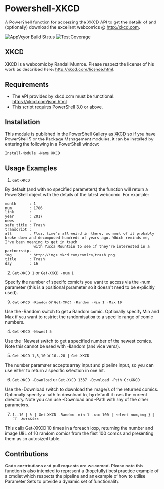 # Powershell-XKCD
A PowerShell function for accessing the XKCD API to get the details of and (optionally) download the excellent webcomics @ http://xkcd.com.

![AppVeyor Build Status](https://ci.appveyor.com/api/projects/status/9qnefark9fl1gctj?svg=true) ![Test Coverage](https://img.shields.io/badge/coverage-31%25-red.svg?)

## XKCD

XKCD is a webcomic by Randall Munroe. Please respect the license of his work as described here: http://xkcd.com/license.html.

## Requirements

- The API provided by xkcd.com must be functional: https://xkcd.com/json.html
- This script requires PowerShell 3.0 or above.

## Installation

This module is published in the PowerShell Gallery as [XKCD](https://www.powershellgallery.com/packages/XKCD/1.4.36.0) so if you have PowerShell 5 or the Package Management modules, it can be installed by entering the following in a PowerShell window:

```
Install-Module -Name XKCD
```

## Usage Examples

1) `Get-XKCD`

By default (and with no specified parameters) the function will return a PowerShell object with the details of the latest webcomic. For example:

```
month      : 1
num        : 1786
link       : 
year       : 2017
news       : 
safe_title : Trash
transcript : 
alt        : Plus, time's all weird in there, so most of it probably broke down and decomposed hundreds of years ago. Which reminds me, I've been meaning to get in touch 
             with Yucca Mountain to see if they're interested in a partnership.
img        : http://imgs.xkcd.com/comics/trash.png
title      : Trash
day        : 16
```

2) `Get-XKCD 1` or `Get-XKCD -num 1`

Specify the number of specifc comic/s you want to access via the -num parameter (this is a positional parameter so it doesn't need to be explicitly used).

3) `Get-XKCD -Random` or `Get-XKCD -Random -Min 1 -Max 10`

Use the -Random switch to get a Random comic. Optionally specify Min and Max if you want to restrict the randomisation to a specific range of comic numbers.

4) `Get-XKCD -Newest 5`

Use the -Newest switch to get a specified number of the newest comics. Note this cannot be used with -Random (and vice versa).

5) `Get-XKCD 1,5,10` or `10..20 | Get-XKCD`

The number paramater accepts array input and pipeline input, so you can use either to return a specific selection in one hit.

6) `Get-XKCD -Download` or `Get-XKCD 1337 -Download -Path C:\XKCD`

Use the -Download switch to download the image/s of the returned comics. Optionally specify a path to download to, by default it uses the current directory. Note you can use -Download and -Path with any of the other parameters.

7) `1..10 | % { Get-XKCD -Random -min 1 -max 100 | select num,img } | FT -AutoSize`

This calls Get-XKCD 10 times in a foreach loop, returning the number and image URL of 10 random comics from the first 100 comics and presenting them as an autosized table.

## Contributions

Code contrbutions and pull requests are welcomed. Please note this function is also intended to represent a (hopefully) best practice example of a cmdlet which respects the pipeline and an example of how to utilise Parameter Sets to provide a dynamic set of functionality.
